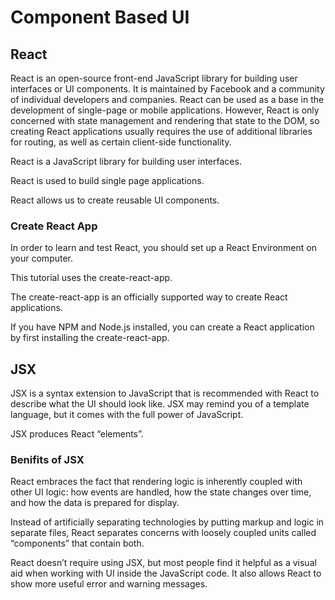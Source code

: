 # Component Based UI

## React

React is an open-source front-end JavaScript library for building user interfaces or UI components. It is maintained by Facebook and a community of individual developers and companies. React can be used as a base in the development of single-page or mobile applications. However, React is only concerned with state management and rendering that state to the DOM, so creating React applications usually requires the use of additional libraries for routing, as well as certain client-side functionality.

React is a JavaScript library for building user interfaces.

React is used to build single page applications.

React allows us to create reusable UI components.

### Create React App

In order to learn and test React, you should set up a React Environment on your computer.

This tutorial uses the create-react-app.

The create-react-app is an officially supported way to create React applications.

If you have NPM and Node.js installed, you can create a React application by first installing the create-react-app.

## JSX

 JSX is a syntax extension to JavaScript that is recommended with React to describe what the UI should look like. JSX may remind you of a template language, but it comes with the full power of JavaScript.

JSX produces React “elements”.

### Benifits of JSX

React embraces the fact that rendering logic is inherently coupled with other UI logic: how events are handled, how the state changes over time, and how the data is prepared for display.

Instead of artificially separating technologies by putting markup and logic in separate files, React separates concerns with loosely coupled units called “components” that contain both.

React doesn’t require using JSX, but most people find it helpful as a visual aid when working with UI inside the JavaScript code. It also allows React to show more useful error and warning messages.
